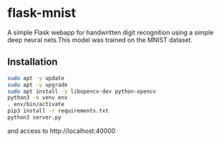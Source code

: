 # flask-mnist

A simple Flask webapp for handwritten digit recognition using a simple deep neural nets.This model was trained on the MNIST dataset.


## Installation

```bash
sudo apt -y update
sudo apt -y upgrade
sudo apt install -y libopencv-dev python-opencv
python3 -m venv env
. env/bin/activate
pip3 install -r requirements.txt
python3 server.py
```

and access to http://localhost:40000
